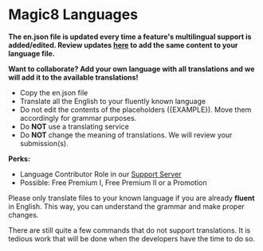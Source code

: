 # Magic8 Languages

**The en.json file is updated every time a feature's multilingual support is added/edited. Review updates [here](https://github.com/Fyrlex/Magic8-Languages/commits/master/languages/en.json) to add the same content to your language file.**

**Want to collaborate? Add your own language with all translations and we will add it to the available translations!**
- Copy the en.json file
- Translate all the English to your fluently known language
- Do not edit the contents of the placeholders ({EXAMPLE}). Move them accordingly for grammar purposes.
- Do **NOT** use a translating service
- Do **NOT** change the meaning of translations. We will review your submission(s).

**Perks:**
- Language Contributor Role in our [Support Server](https://discord.gg/bUUggyCjvp)
- Possible: Free Premium I, Free Premium II or a Promotion 

Please only translate files to your known language if you are already **fluent** in English. This way, you can understand the grammar and make proper changes.

There are still quite a few commands that do not support translations. It is tedious work that will be done when the developers have the time to do so.
